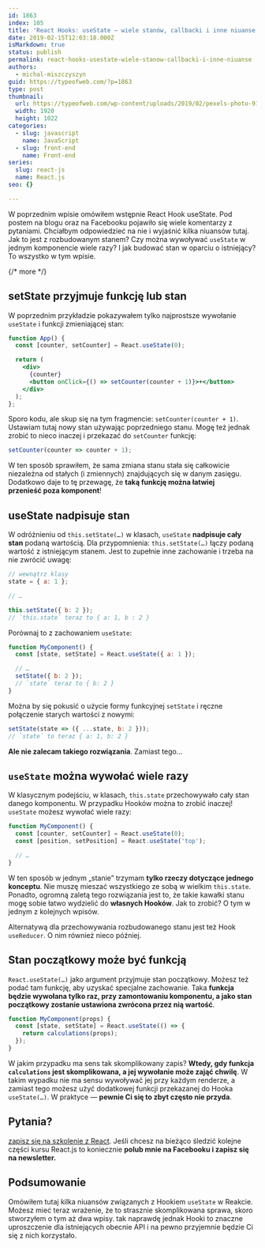 ```yaml
---
id: 1863
index: 105
title: 'React Hooks: useState — wiele stanów, callbacki i inne niuanse'
date: 2019-02-15T12:03:18.000Z
isMarkdown: true
status: publish
permalink: react-hooks-usestate-wiele-stanow-callbacki-i-inne-niuanse
authors:
  - michal-miszczyszyn
guid: https://typeofweb.com/?p=1863
type: post
thumbnail:
  url: https://typeofweb.com/wp-content/uploads/2019/02/pexels-photo-911254.jpeg
  width: 1920
  height: 1022
categories:
  - slug: javascript
    name: JavaScript
  - slug: front-end
    name: Front-end
series:
  slug: react-js
  name: React.js
seo: {}

---
```

W poprzednim wpisie omówiłem wstępnie React Hook useState. Pod postem na blogu oraz na Facebooku pojawiło się wiele komentarzy z pytaniami. Chciałbym odpowiedzieć na nie i wyjaśnić kilka niuansów tutaj. Jak to jest z rozbudowanym stanem? Czy można wywoływać `useState` w jednym komponencie wiele razy? I jak budować stan w oparciu o istniejący? To wszystko w tym wpisie.

{/* more */}

## setState przyjmuje funkcję lub stan
W poprzednim przykładzie pokazywałem tylko najprostsze wywołanie `useState` i funkcji zmieniającej stan:

```jsx
function App() {
  const [counter, setCounter] = React.useState(0);

  return (
    <div>
      {counter}
      <button onClick={() => setCounter(counter + 1)}>+</button>
    </div>
  );
};
```

Sporo kodu, ale skup się na tym fragmencie: `setCounter(counter + 1)`. Ustawiam tutaj nowy stan używając poprzedniego stanu. Mogę też jednak zrobić to nieco inaczej i przekazać do `setCounter` funkcję:

```jsx
setCounter(counter => counter + 1);
```

W ten sposób sprawiłem, że sama zmiana stanu stała się całkowicie niezależna od stałych (i zmiennych) znajdujących się w danym zasięgu. Dodatkowo daje to tę przewagę, że **taką funkcję można łatwiej przenieść poza komponent**!

## useState nadpisuje stan
W odróżnieniu od `this.setState(…)` w klasach, `useState` **nadpisuje cały stan** podaną wartością. Dla przypomnienia: `this.setState(…)` łączy podaną wartość z istniejącym stanem. Jest to zupełnie inne zachowanie i trzeba na nie zwrócić uwagę:

```jsx
// wewnątrz klasy
state = { a: 1 };

// …

this.setState({ b: 2 });
// `this.state` teraz to { a: 1, b : 2 }
```

Porównaj to z zachowaniem `useState`:

```jsx
function MyComponent() {
  const [state, setState] = React.useState({ a: 1 });

  // …
  setState({ b: 2 });
  // `state` teraz to { b: 2 }
}
```

Można by się pokusić o użycie formy funkcyjnej `setState` i ręczne połączenie starych wartości z nowymi:

```jsx
setState(state => ({ ...state, b: 2 }));
// `state` to teraz { a: 1, b: 2 }
```

**Ale nie zalecam takiego rozwiązania**. Zamiast tego…

## `useState` można wywołać wiele razy
W klasycznym podejściu, w klasach, `this.state` przechowywało cały stan danego komponentu. W przypadku Hooków można to zrobić inaczej! `useState` możesz wywołać wiele razy:

```jsx
function MyComponent() {
  const [counter, setCounter] = React.useState(0);
  const [position, setPosition] = React.useState('top');

  // …
}
```

W ten sposób w jednym „stanie” trzymam **tylko rzeczy dotyczące jednego konceptu**. Nie muszę mieszać wszystkiego ze sobą w wielkim `this.state`. Ponadto, ogromną zaletą tego rozwiązania jest to, że takie kawałki stanu mogę sobie łatwo wydzielić do **własnych Hooków**. Jak to zrobić? O tym w jednym z kolejnych wpisów.

Alternatywą dla przechowywania rozbudowanego stanu jest też Hook `useReducer`. O nim również nieco później.

## Stan początkowy może być funkcją
`React.useState(…)` jako argument przyjmuje stan początkowy. Możesz też podać tam funkcję, aby uzyskać specjalne zachowanie. Taka **funkcja będzie wywołana tylko raz, przy zamontowaniu komponentu, a jako stan początkowy zostanie ustawiona zwrócona przez nią wartość**.

```jsx
function MyComponent(props) {
  const [state, setState] = React.useState(() => {
    return calculations(props);
  });
}
```

W jakim przypadku ma sens tak skomplikowany zapis? **Wtedy, gdy funkcja `calculations` jest skomplikowana, a jej wywołanie może zająć chwilę**. W takim wypadku nie ma sensu wywoływać jej przy każdym renderze, a zamiast tego możesz użyć dodatkowej funkcji przekazanej do Hooka `useState(…)`. W praktyce — **pewnie Ci się to zbyt często nie przyda**.

## Pytania?
<a href="https://szkolenia.typeofweb.com/" target="_blank">zapisz się na szkolenie z React</a>. Jeśli chcesz na bieżąco śledzić kolejne części kursu React.js to koniecznie <strong>polub mnie na Facebooku i zapisz się na newsletter.</strong>
<NewsletterForm />
<FacebookPageWidget />

## Podsumowanie
Omówiłem tutaj kilka niuansów związanych z Hookiem `useState` w Reakcie. Możesz mieć teraz wrażenie, że to strasznie skomplikowana sprawa, skoro stworzyłem o tym aż dwa wpisy. tak naprawdę jednak Hooki to znaczne uproszczenie dla istniejących obecnie API i na pewno przyjemnie będzie Ci się z nich korzystało.
